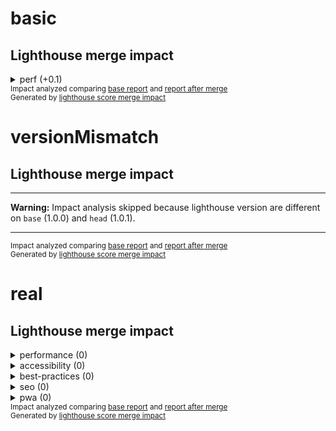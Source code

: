 # basic

<!-- Generated by @jsenv/github-pull-request-lighthouse-impact -->
<!-- base-gist-id=base -->
<!-- head-gist-id=head -->
<h2>Lighthouse merge impact</h2>


<details>
  <summary>perf (+0.1)</summary>
  <h3>Global impact on perf</h3>
  <table>
    <thead>
      <tr>
        <th nowrap>Impact</th>
        <th nowrap>base</th>
        <th nowrap>head</th>
      </tr>
    </thead>
    <tbody>
      <tr>
        <td nowrap>+0.1</td>
        <td nowrap>0.8</td>
        <td nowrap>0.9</td>
      </tr>
    </tbody>
  </table>
  <h3>Detailed impact on perf</h3>
  <table>
    <thead>
      <tr>
        <th nowrap>Audit</th>
        <th nowrap>Impact</th>
        <th nowrap>base</th>
        <th nowrap>head</th>
      </tr>
    </thead>
    <tbody>
      <tr>
        <td nowrap>whatever</td>
        <td nowrap>+0.2</td>
        <td nowrap>0.5</td>
        <td nowrap>0.7</td>
      </tr>
      <tr>
        <td nowrap>foo</td>
        <td nowrap>✔</td>
        <td nowrap>☓</td>
        <td nowrap>✔</td>
      </tr>
    </tbody>
  </table>
</details>
<sub>
  Impact analyzed comparing <a href="https://googlechrome.github.io/lighthouse/viewer/?gist=base">base report</a> and <a href="https://googlechrome.github.io/lighthouse/viewer/?gist=head">report after merge</a>
</sub>
<br />
<sub>
  Generated by <a href="https://github.com/jsenv/jsenv-lighthouse-score-merge-impact">lighthouse score merge impact</a>
</sub>

# versionMismatch

<!-- Generated by @jsenv/github-pull-request-lighthouse-impact -->
<!-- base-gist-id=base -->
<!-- head-gist-id=head -->
<h2>Lighthouse merge impact</h2>

---

**Warning:** Impact analysis skipped because lighthouse version are different on `base` (1.0.0) and `head` (1.0.1).

---

<sub>
  Impact analyzed comparing <a href="https://googlechrome.github.io/lighthouse/viewer/?gist=base">base report</a> and <a href="https://googlechrome.github.io/lighthouse/viewer/?gist=head">report after merge</a>
</sub>
<br />
<sub>
  Generated by <a href="https://github.com/jsenv/jsenv-lighthouse-score-merge-impact">lighthouse score merge impact</a>
</sub>

# real

<!-- Generated by @jsenv/github-pull-request-lighthouse-impact -->
<!-- base-gist-id=base -->
<!-- head-gist-id=head -->
<h2>Lighthouse merge impact</h2>


<details>
  <summary>performance (0)</summary>
  <h3>Global impact on performance</h3>
  <table>
    <thead>
      <tr>
        <th nowrap>Impact</th>
        <th nowrap>base</th>
        <th nowrap>head</th>
      </tr>
    </thead>
    <tbody>
      <tr>
        <td nowrap>0</td>
        <td nowrap>0.99</td>
        <td nowrap>0.99</td>
      </tr>
    </tbody>
  </table>
  <h3>Detailed impact on performance</h3>
  <table>
    <thead>
      <tr>
        <th nowrap>Audit</th>
        <th nowrap>Impact</th>
        <th nowrap>base</th>
        <th nowrap>head</th>
      </tr>
    </thead>
    <tbody>
      <tr>
        <td nowrap>first-contentful-paint</td>
        <td nowrap>none</td>
        <td nowrap>0.96</td>
        <td nowrap>0.96</td>
      </tr>
      <tr>
        <td nowrap>first-meaningful-paint</td>
        <td nowrap>none</td>
        <td nowrap>0.96</td>
        <td nowrap>0.96</td>
      </tr>
      <tr>
        <td nowrap>speed-index</td>
        <td nowrap>none</td>
        <td nowrap>1</td>
        <td nowrap>1</td>
      </tr>
      <tr>
        <td nowrap>interactive</td>
        <td nowrap>none</td>
        <td nowrap>1</td>
        <td nowrap>1</td>
      </tr>
      <tr>
        <td nowrap>first-cpu-idle</td>
        <td nowrap>none</td>
        <td nowrap>1</td>
        <td nowrap>1</td>
      </tr>
      <tr>
        <td nowrap>max-potential-fid</td>
        <td nowrap>none</td>
        <td nowrap>0.99</td>
        <td nowrap>0.99</td>
      </tr>
      <tr>
        <td nowrap>estimated-input-latency</td>
        <td nowrap>none</td>
        <td nowrap>1</td>
        <td nowrap>1</td>
      </tr>
      <tr>
        <td nowrap>total-blocking-time</td>
        <td nowrap>none</td>
        <td nowrap>1</td>
        <td nowrap>1</td>
      </tr>
      <tr>
        <td nowrap>render-blocking-resources</td>
        <td nowrap>none</td>
        <td nowrap>0.87</td>
        <td nowrap>0.87</td>
      </tr>
      <tr>
        <td nowrap>uses-responsive-images</td>
        <td nowrap>none</td>
        <td nowrap>1</td>
        <td nowrap>1</td>
      </tr>
      <tr>
        <td nowrap>offscreen-images</td>
        <td nowrap>none</td>
        <td nowrap>1</td>
        <td nowrap>1</td>
      </tr>
      <tr>
        <td nowrap>unminified-css</td>
        <td nowrap>none</td>
        <td nowrap>1</td>
        <td nowrap>1</td>
      </tr>
      <tr>
        <td nowrap>unminified-javascript</td>
        <td nowrap>none</td>
        <td nowrap>0.75</td>
        <td nowrap>0.75</td>
      </tr>
      <tr>
        <td nowrap>unused-css-rules</td>
        <td nowrap>none</td>
        <td nowrap>1</td>
        <td nowrap>1</td>
      </tr>
      <tr>
        <td nowrap>uses-optimized-images</td>
        <td nowrap>none</td>
        <td nowrap>1</td>
        <td nowrap>1</td>
      </tr>
      <tr>
        <td nowrap>uses-webp-images</td>
        <td nowrap>none</td>
        <td nowrap>1</td>
        <td nowrap>1</td>
      </tr>
      <tr>
        <td nowrap>uses-text-compression</td>
        <td nowrap>none</td>
        <td nowrap>0.58</td>
        <td nowrap>0.58</td>
      </tr>
      <tr>
        <td nowrap>uses-rel-preconnect</td>
        <td nowrap>none</td>
        <td nowrap>1</td>
        <td nowrap>1</td>
      </tr>
      <tr>
        <td nowrap>time-to-first-byte</td>
        <td nowrap>none</td>
        <td nowrap>✔</td>
        <td nowrap>✔</td>
      </tr>
      <tr>
        <td nowrap>redirects</td>
        <td nowrap>none</td>
        <td nowrap>1</td>
        <td nowrap>1</td>
      </tr>
      <tr>
        <td nowrap>uses-rel-preload</td>
        <td nowrap>none</td>
        <td nowrap>1</td>
        <td nowrap>1</td>
      </tr>
      <tr>
        <td nowrap>efficient-animated-content</td>
        <td nowrap>none</td>
        <td nowrap>1</td>
        <td nowrap>1</td>
      </tr>
      <tr>
        <td nowrap>total-byte-weight</td>
        <td nowrap>none</td>
        <td nowrap>1</td>
        <td nowrap>1</td>
      </tr>
      <tr>
        <td nowrap>uses-long-cache-ttl</td>
        <td nowrap>none</td>
        <td nowrap>0.37</td>
        <td nowrap>0.37</td>
      </tr>
      <tr>
        <td nowrap>dom-size</td>
        <td nowrap>none</td>
        <td nowrap>1</td>
        <td nowrap>1</td>
      </tr>
      <tr>
        <td nowrap>critical-request-chains</td>
        <td nowrap>none</td>
        <td nowrap>2 chains found</td>
        <td nowrap>2 chains found</td>
      </tr>
      <tr>
        <td nowrap>user-timings</td>
        <td nowrap>---</td>
        <td nowrap>---</td>
        <td nowrap>---</td>
      </tr>
      <tr>
        <td nowrap>bootup-time</td>
        <td nowrap>none</td>
        <td nowrap>1</td>
        <td nowrap>1</td>
      </tr>
      <tr>
        <td nowrap>mainthread-work-breakdown</td>
        <td nowrap>none</td>
        <td nowrap>1</td>
        <td nowrap>1</td>
      </tr>
      <tr>
        <td nowrap>font-display</td>
        <td nowrap>none</td>
        <td nowrap>✔</td>
        <td nowrap>✔</td>
      </tr>
      <tr>
        <td nowrap>performance-budget</td>
        <td nowrap>---</td>
        <td nowrap>---</td>
        <td nowrap>---</td>
      </tr>
      <tr>
        <td nowrap>resource-summary</td>
        <td nowrap>none</td>
        <td nowrap>3 requests • 190 KB</td>
        <td nowrap>3 requests • 190 KB</td>
      </tr>
      <tr>
        <td nowrap>third-party-summary</td>
        <td nowrap>---</td>
        <td nowrap>---</td>
        <td nowrap>---</td>
      </tr>
      <tr>
        <td nowrap>network-requests</td>
        <td nowrap>none</td>
        <td nowrap>3</td>
        <td nowrap>3</td>
      </tr>
      <tr>
        <td nowrap>network-rtt</td>
        <td nowrap>none</td>
        <td nowrap>0 ms</td>
        <td nowrap>0 ms</td>
      </tr>
      <tr>
        <td nowrap>network-server-latency</td>
        <td nowrap>none</td>
        <td nowrap>0 ms</td>
        <td nowrap>0 ms</td>
      </tr>
      <tr>
        <td nowrap>main-thread-tasks</td>
        <td nowrap>none</td>
        <td nowrap>3</td>
        <td nowrap>3</td>
      </tr>
      <tr>
        <td nowrap>metrics</td>
        <td nowrap>none</td>
        <td nowrap>1946.9975</td>
        <td nowrap>1946.9975</td>
      </tr>
    </tbody>
  </table>
</details>

<details>
  <summary>accessibility (0)</summary>
  <h3>Global impact on accessibility</h3>
  <table>
    <thead>
      <tr>
        <th nowrap>Impact</th>
        <th nowrap>base</th>
        <th nowrap>head</th>
      </tr>
    </thead>
    <tbody>
      <tr>
        <td nowrap>0</td>
        <td nowrap>0.84</td>
        <td nowrap>0.84</td>
      </tr>
    </tbody>
  </table>
  <h3>Detailed impact on accessibility</h3>
  <table>
    <thead>
      <tr>
        <th nowrap>Audit</th>
        <th nowrap>Impact</th>
        <th nowrap>base</th>
        <th nowrap>head</th>
      </tr>
    </thead>
    <tbody>
      <tr>
        <td nowrap>accesskeys</td>
        <td nowrap>---</td>
        <td nowrap>---</td>
        <td nowrap>---</td>
      </tr>
      <tr>
        <td nowrap>aria-allowed-attr</td>
        <td nowrap>---</td>
        <td nowrap>---</td>
        <td nowrap>---</td>
      </tr>
      <tr>
        <td nowrap>aria-required-attr</td>
        <td nowrap>---</td>
        <td nowrap>---</td>
        <td nowrap>---</td>
      </tr>
      <tr>
        <td nowrap>aria-required-children</td>
        <td nowrap>---</td>
        <td nowrap>---</td>
        <td nowrap>---</td>
      </tr>
      <tr>
        <td nowrap>aria-required-parent</td>
        <td nowrap>---</td>
        <td nowrap>---</td>
        <td nowrap>---</td>
      </tr>
      <tr>
        <td nowrap>aria-roles</td>
        <td nowrap>---</td>
        <td nowrap>---</td>
        <td nowrap>---</td>
      </tr>
      <tr>
        <td nowrap>aria-valid-attr-value</td>
        <td nowrap>---</td>
        <td nowrap>---</td>
        <td nowrap>---</td>
      </tr>
      <tr>
        <td nowrap>aria-valid-attr</td>
        <td nowrap>---</td>
        <td nowrap>---</td>
        <td nowrap>---</td>
      </tr>
      <tr>
        <td nowrap>audio-caption</td>
        <td nowrap>---</td>
        <td nowrap>---</td>
        <td nowrap>---</td>
      </tr>
      <tr>
        <td nowrap>button-name</td>
        <td nowrap>none</td>
        <td nowrap>✔</td>
        <td nowrap>✔</td>
      </tr>
      <tr>
        <td nowrap>bypass</td>
        <td nowrap>---</td>
        <td nowrap>---</td>
        <td nowrap>---</td>
      </tr>
      <tr>
        <td nowrap>color-contrast</td>
        <td nowrap>none</td>
        <td nowrap>✔</td>
        <td nowrap>✔</td>
      </tr>
      <tr>
        <td nowrap>definition-list</td>
        <td nowrap>---</td>
        <td nowrap>---</td>
        <td nowrap>---</td>
      </tr>
      <tr>
        <td nowrap>dlitem</td>
        <td nowrap>---</td>
        <td nowrap>---</td>
        <td nowrap>---</td>
      </tr>
      <tr>
        <td nowrap>document-title</td>
        <td nowrap>none</td>
        <td nowrap>✔</td>
        <td nowrap>✔</td>
      </tr>
      <tr>
        <td nowrap>duplicate-id</td>
        <td nowrap>---</td>
        <td nowrap>---</td>
        <td nowrap>---</td>
      </tr>
      <tr>
        <td nowrap>frame-title</td>
        <td nowrap>---</td>
        <td nowrap>---</td>
        <td nowrap>---</td>
      </tr>
      <tr>
        <td nowrap>html-has-lang</td>
        <td nowrap>none</td>
        <td nowrap>☓</td>
        <td nowrap>☓</td>
      </tr>
      <tr>
        <td nowrap>html-lang-valid</td>
        <td nowrap>---</td>
        <td nowrap>---</td>
        <td nowrap>---</td>
      </tr>
      <tr>
        <td nowrap>image-alt</td>
        <td nowrap>---</td>
        <td nowrap>---</td>
        <td nowrap>---</td>
      </tr>
      <tr>
        <td nowrap>input-image-alt</td>
        <td nowrap>---</td>
        <td nowrap>---</td>
        <td nowrap>---</td>
      </tr>
      <tr>
        <td nowrap>label</td>
        <td nowrap>---</td>
        <td nowrap>---</td>
        <td nowrap>---</td>
      </tr>
      <tr>
        <td nowrap>layout-table</td>
        <td nowrap>---</td>
        <td nowrap>---</td>
        <td nowrap>---</td>
      </tr>
      <tr>
        <td nowrap>link-name</td>
        <td nowrap>---</td>
        <td nowrap>---</td>
        <td nowrap>---</td>
      </tr>
      <tr>
        <td nowrap>list</td>
        <td nowrap>---</td>
        <td nowrap>---</td>
        <td nowrap>---</td>
      </tr>
      <tr>
        <td nowrap>listitem</td>
        <td nowrap>---</td>
        <td nowrap>---</td>
        <td nowrap>---</td>
      </tr>
      <tr>
        <td nowrap>meta-refresh</td>
        <td nowrap>---</td>
        <td nowrap>---</td>
        <td nowrap>---</td>
      </tr>
      <tr>
        <td nowrap>meta-viewport</td>
        <td nowrap>---</td>
        <td nowrap>---</td>
        <td nowrap>---</td>
      </tr>
      <tr>
        <td nowrap>object-alt</td>
        <td nowrap>---</td>
        <td nowrap>---</td>
        <td nowrap>---</td>
      </tr>
      <tr>
        <td nowrap>tabindex</td>
        <td nowrap>---</td>
        <td nowrap>---</td>
        <td nowrap>---</td>
      </tr>
      <tr>
        <td nowrap>td-headers-attr</td>
        <td nowrap>---</td>
        <td nowrap>---</td>
        <td nowrap>---</td>
      </tr>
      <tr>
        <td nowrap>th-has-data-cells</td>
        <td nowrap>---</td>
        <td nowrap>---</td>
        <td nowrap>---</td>
      </tr>
      <tr>
        <td nowrap>valid-lang</td>
        <td nowrap>---</td>
        <td nowrap>---</td>
        <td nowrap>---</td>
      </tr>
      <tr>
        <td nowrap>video-caption</td>
        <td nowrap>---</td>
        <td nowrap>---</td>
        <td nowrap>---</td>
      </tr>
      <tr>
        <td nowrap>video-description</td>
        <td nowrap>---</td>
        <td nowrap>---</td>
        <td nowrap>---</td>
      </tr>
    </tbody>
  </table>
</details>

<details>
  <summary>best-practices (0)</summary>
  <h3>Global impact on best-practices</h3>
  <table>
    <thead>
      <tr>
        <th nowrap>Impact</th>
        <th nowrap>base</th>
        <th nowrap>head</th>
      </tr>
    </thead>
    <tbody>
      <tr>
        <td nowrap>0</td>
        <td nowrap>0.86</td>
        <td nowrap>0.86</td>
      </tr>
    </tbody>
  </table>
  <h3>Detailed impact on best-practices</h3>
  <table>
    <thead>
      <tr>
        <th nowrap>Audit</th>
        <th nowrap>Impact</th>
        <th nowrap>base</th>
        <th nowrap>head</th>
      </tr>
    </thead>
    <tbody>
      <tr>
        <td nowrap>appcache-manifest</td>
        <td nowrap>none</td>
        <td nowrap>✔</td>
        <td nowrap>✔</td>
      </tr>
      <tr>
        <td nowrap>is-on-https</td>
        <td nowrap>none</td>
        <td nowrap>✔</td>
        <td nowrap>✔</td>
      </tr>
      <tr>
        <td nowrap>uses-http2</td>
        <td nowrap>none</td>
        <td nowrap>☓</td>
        <td nowrap>☓</td>
      </tr>
      <tr>
        <td nowrap>uses-passive-event-listeners</td>
        <td nowrap>none</td>
        <td nowrap>✔</td>
        <td nowrap>✔</td>
      </tr>
      <tr>
        <td nowrap>no-document-write</td>
        <td nowrap>none</td>
        <td nowrap>✔</td>
        <td nowrap>✔</td>
      </tr>
      <tr>
        <td nowrap>external-anchors-use-rel-noopener</td>
        <td nowrap>none</td>
        <td nowrap>✔</td>
        <td nowrap>✔</td>
      </tr>
      <tr>
        <td nowrap>geolocation-on-start</td>
        <td nowrap>none</td>
        <td nowrap>✔</td>
        <td nowrap>✔</td>
      </tr>
      <tr>
        <td nowrap>doctype</td>
        <td nowrap>none</td>
        <td nowrap>☓</td>
        <td nowrap>☓</td>
      </tr>
      <tr>
        <td nowrap>no-vulnerable-libraries</td>
        <td nowrap>none</td>
        <td nowrap>✔</td>
        <td nowrap>✔</td>
      </tr>
      <tr>
        <td nowrap>js-libraries</td>
        <td nowrap>none</td>
        <td nowrap>✔</td>
        <td nowrap>✔</td>
      </tr>
      <tr>
        <td nowrap>notification-on-start</td>
        <td nowrap>none</td>
        <td nowrap>✔</td>
        <td nowrap>✔</td>
      </tr>
      <tr>
        <td nowrap>deprecations</td>
        <td nowrap>none</td>
        <td nowrap>✔</td>
        <td nowrap>✔</td>
      </tr>
      <tr>
        <td nowrap>password-inputs-can-be-pasted-into</td>
        <td nowrap>none</td>
        <td nowrap>✔</td>
        <td nowrap>✔</td>
      </tr>
      <tr>
        <td nowrap>errors-in-console</td>
        <td nowrap>none</td>
        <td nowrap>✔</td>
        <td nowrap>✔</td>
      </tr>
      <tr>
        <td nowrap>image-aspect-ratio</td>
        <td nowrap>none</td>
        <td nowrap>✔</td>
        <td nowrap>✔</td>
      </tr>
    </tbody>
  </table>
</details>

<details>
  <summary>seo (0)</summary>
  <h3>Global impact on seo</h3>
  <table>
    <thead>
      <tr>
        <th nowrap>Impact</th>
        <th nowrap>base</th>
        <th nowrap>head</th>
      </tr>
    </thead>
    <tbody>
      <tr>
        <td nowrap>0</td>
        <td nowrap>0.6</td>
        <td nowrap>0.6</td>
      </tr>
    </tbody>
  </table>
  <h3>Detailed impact on seo</h3>
  <table>
    <thead>
      <tr>
        <th nowrap>Audit</th>
        <th nowrap>Impact</th>
        <th nowrap>base</th>
        <th nowrap>head</th>
      </tr>
    </thead>
    <tbody>
      <tr>
        <td nowrap>viewport</td>
        <td nowrap>none</td>
        <td nowrap>☓</td>
        <td nowrap>☓</td>
      </tr>
      <tr>
        <td nowrap>document-title</td>
        <td nowrap>none</td>
        <td nowrap>✔</td>
        <td nowrap>✔</td>
      </tr>
      <tr>
        <td nowrap>meta-description</td>
        <td nowrap>none</td>
        <td nowrap>☓</td>
        <td nowrap>☓</td>
      </tr>
      <tr>
        <td nowrap>http-status-code</td>
        <td nowrap>none</td>
        <td nowrap>✔</td>
        <td nowrap>✔</td>
      </tr>
      <tr>
        <td nowrap>link-text</td>
        <td nowrap>none</td>
        <td nowrap>✔</td>
        <td nowrap>✔</td>
      </tr>
      <tr>
        <td nowrap>is-crawlable</td>
        <td nowrap>none</td>
        <td nowrap>✔</td>
        <td nowrap>✔</td>
      </tr>
      <tr>
        <td nowrap>robots-txt</td>
        <td nowrap>---</td>
        <td nowrap>---</td>
        <td nowrap>---</td>
      </tr>
      <tr>
        <td nowrap>image-alt</td>
        <td nowrap>---</td>
        <td nowrap>---</td>
        <td nowrap>---</td>
      </tr>
      <tr>
        <td nowrap>hreflang</td>
        <td nowrap>none</td>
        <td nowrap>✔</td>
        <td nowrap>✔</td>
      </tr>
      <tr>
        <td nowrap>canonical</td>
        <td nowrap>---</td>
        <td nowrap>---</td>
        <td nowrap>---</td>
      </tr>
      <tr>
        <td nowrap>font-size</td>
        <td nowrap>none</td>
        <td nowrap>☓</td>
        <td nowrap>☓</td>
      </tr>
      <tr>
        <td nowrap>plugins</td>
        <td nowrap>none</td>
        <td nowrap>✔</td>
        <td nowrap>✔</td>
      </tr>
      <tr>
        <td nowrap>tap-targets</td>
        <td nowrap>none</td>
        <td nowrap>☓</td>
        <td nowrap>☓</td>
      </tr>
    </tbody>
  </table>
</details>

<details>
  <summary>pwa (0)</summary>
  <h3>Global impact on pwa</h3>
  <table>
    <thead>
      <tr>
        <th nowrap>Impact</th>
        <th nowrap>base</th>
        <th nowrap>head</th>
      </tr>
    </thead>
    <tbody>
      <tr>
        <td nowrap>0</td>
        <td nowrap>0.33</td>
        <td nowrap>0.33</td>
      </tr>
    </tbody>
  </table>
  <h3>Detailed impact on pwa</h3>
  <table>
    <thead>
      <tr>
        <th nowrap>Audit</th>
        <th nowrap>Impact</th>
        <th nowrap>base</th>
        <th nowrap>head</th>
      </tr>
    </thead>
    <tbody>
      <tr>
        <td nowrap>load-fast-enough-for-pwa</td>
        <td nowrap>none</td>
        <td nowrap>✔</td>
        <td nowrap>✔</td>
      </tr>
      <tr>
        <td nowrap>works-offline</td>
        <td nowrap>none</td>
        <td nowrap>☓</td>
        <td nowrap>☓</td>
      </tr>
      <tr>
        <td nowrap>offline-start-url</td>
        <td nowrap>none</td>
        <td nowrap>☓</td>
        <td nowrap>☓</td>
      </tr>
      <tr>
        <td nowrap>is-on-https</td>
        <td nowrap>none</td>
        <td nowrap>✔</td>
        <td nowrap>✔</td>
      </tr>
      <tr>
        <td nowrap>service-worker</td>
        <td nowrap>none</td>
        <td nowrap>☓</td>
        <td nowrap>☓</td>
      </tr>
      <tr>
        <td nowrap>installable-manifest</td>
        <td nowrap>none</td>
        <td nowrap>☓</td>
        <td nowrap>☓</td>
      </tr>
      <tr>
        <td nowrap>redirects-http</td>
        <td nowrap>none</td>
        <td nowrap>☓</td>
        <td nowrap>☓</td>
      </tr>
      <tr>
        <td nowrap>splash-screen</td>
        <td nowrap>none</td>
        <td nowrap>☓</td>
        <td nowrap>☓</td>
      </tr>
      <tr>
        <td nowrap>themed-omnibox</td>
        <td nowrap>none</td>
        <td nowrap>☓</td>
        <td nowrap>☓</td>
      </tr>
      <tr>
        <td nowrap>content-width</td>
        <td nowrap>none</td>
        <td nowrap>☓</td>
        <td nowrap>☓</td>
      </tr>
      <tr>
        <td nowrap>viewport</td>
        <td nowrap>none</td>
        <td nowrap>☓</td>
        <td nowrap>☓</td>
      </tr>
      <tr>
        <td nowrap>without-javascript</td>
        <td nowrap>none</td>
        <td nowrap>☓</td>
        <td nowrap>☓</td>
      </tr>
      <tr>
        <td nowrap>apple-touch-icon</td>
        <td nowrap>none</td>
        <td nowrap>☓</td>
        <td nowrap>☓</td>
      </tr>
    </tbody>
  </table>
</details>
<sub>
  Impact analyzed comparing <a href="https://googlechrome.github.io/lighthouse/viewer/?gist=base">base report</a> and <a href="https://googlechrome.github.io/lighthouse/viewer/?gist=head">report after merge</a>
</sub>
<br />
<sub>
  Generated by <a href="https://github.com/jsenv/jsenv-lighthouse-score-merge-impact">lighthouse score merge impact</a>
</sub>
